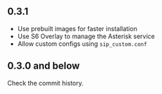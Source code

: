 <!-- https://developers.home-assistant.io/docs/add-ons/presentation#keeping-a-changelog -->

## 0.3.1

- Use prebuilt images for faster installation
- Use S6 Overlay to manage the Asterisk service
- Allow custom configs using `sip_custom.conf`

## 0.3.0 and below

Check the commit history.
